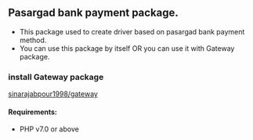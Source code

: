## Pasargad bank payment package.

* This package used to create driver based on pasargad bank payment method.
* You can use this package by itself OR you can use it with Gateway package.

### install Gateway package

[sinarajabpour1998/gateway](https://github.com/sinarajabpour1998/gateway)

#### Requirements:

- PHP v7.0 or above